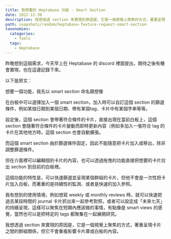 ```yaml
---
title: 我想要的 Heptabase 功能 - Smart Section
date: 2022-12-30
description: 我想透過 section 來實現的原因是，它是一個視覺上聚焦的方式，著重呈現卡片之間的群組關係，但它不會重複影響卡片庫或白板的內容。
path: snapshots/random/heptabase-feature-request-smart-section
taxonomies:
  categories: 
    - Tools
  tags: 
    - Heptabase
---
```


昨晚想到這個需求，今天早上在 Heptabase 的 discord 裡面提出，期待之後有機會實現，也在這邊記錄下來。



以下是原文：

想要一個功能，我先以 smart section 命名跟想像

在白板中可以選擇加入一個 smart section，加入時可以自訂這個 section 的篩選條件，例如某個日期到某個日期、帶有某個tag、卡片中有某個字串等等。

設定後，這個 section 會帶著符合條件的卡片，直接出現在當前白板上，這個 section 會隨著符合條件的卡片變動而即時更新內容（例如多加入一張符合 tag 的卡片在其他地方時，這個 section 也會自動擴張。

而這個 smart section 由於篩選條件固定，因此不能隨意把卡片加入或移出，除非調整篩選條件。

但在介面裡可以編輯個別卡片的內容，也可以透過拖曳的功能直接把想要的卡片拉出 section 到目前的白板裡。

這個功能的特性是，可以快速篩選並呈現某個群組的卡片，但他不會是一次性把卡片加入白板，而著重的是持續性的監測、或者是快速的加入參照。

我有想到的使用情境，例如想寫 weekly 或 monthly reviews 時，就可以快速把過去某段時間的 journal 卡片抓出來一起參考對照，或者可以設定成「未來七天」的持續呈現，這樣可以聚焦在短期內應該做的事情，有點像是 smart views 的感覺，當然也可以是把特定的 tags 都聚集在一起展開研究。

我想透過 section 來實現的原因是，它是一個視覺上聚焦的方式，著重呈現卡片之間的群組關係，但它不會重複影響卡片庫或白板的內容。